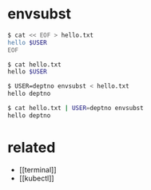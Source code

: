 # envsubst

```sh
$ cat << EOF > hello.txt
hello $USER
EOF

$ cat hello.txt
hello $USER

$ USER=deptno envsubst < hello.txt
hello deptno

$ cat hello.txt | USER=deptno envsubst
hello deptno
```

# related
- [[terminal]]
- [[kubectl]]

